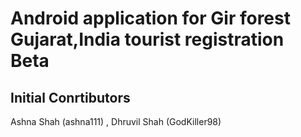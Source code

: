 # Android application for Gir forest Gujarat,India tourist registration Beta

## Initial Conrtibutors

Ashna Shah (ashna111) , Dhruvil Shah (GodKiller98)
